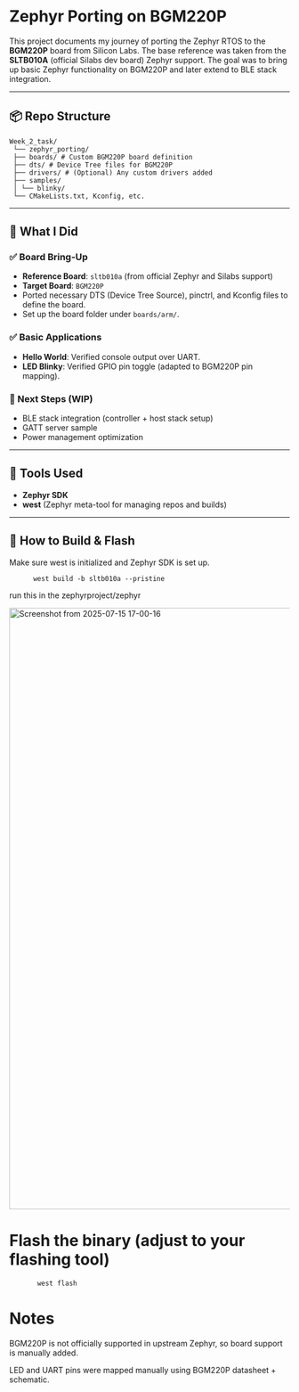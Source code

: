 # Zephyr Porting on BGM220P

This project documents my journey of porting the Zephyr RTOS to the **BGM220P** board from Silicon Labs. The base reference was taken from the **SLTB010A** (official Silabs dev board) Zephyr support. The goal was to bring up basic Zephyr functionality on BGM220P and later extend to BLE stack integration.


---

## 📦 Repo Structure

    Week_2_task/
     └── zephyr_porting/
     ├── boards/ # Custom BGM220P board definition
     ├── dts/ # Device Tree files for BGM220P
     ├── drivers/ # (Optional) Any custom drivers added
     ├── samples/
     │ └── blinky/
     └── CMakeLists.txt, Kconfig, etc.

---

## 🧠 What I Did

### ✅ Board Bring-Up
- **Reference Board**: `sltb010a` (from official Zephyr and Silabs support)
- **Target Board**: `BGM220P`
- Ported necessary DTS (Device Tree Source), pinctrl, and Kconfig files to define the board.
- Set up the board folder under `boards/arm/`.

### ✅ Basic Applications
- **Hello World**: Verified console output over UART.
- **LED Blinky**: Verified GPIO pin toggle (adapted to BGM220P pin mapping).

### 🚧 Next Steps (WIP)
- BLE stack integration (controller + host stack setup)
- GATT server sample
- Power management optimization

---

## 🔧 Tools Used

- **Zephyr SDK**
- **west** (Zephyr meta-tool for managing repos and builds)
---

## 🧭 How to Build & Flash

Make sure west is initialized and Zephyr SDK is set up.

          west build -b sltb010a --pristine

run this in the zephyrproject/zephyr 

<img width="1920" height="1080" alt="Screenshot from 2025-07-15 17-00-16" src="https://github.com/user-attachments/assets/7ae48633-68f1-445d-bd53-900c6777026b" />


# Flash the binary (adjust to your flashing tool)
           west flash

 # Notes         
BGM220P is not officially supported in upstream Zephyr, so board support is manually added.

LED and UART pins were mapped manually using BGM220P datasheet + schematic.
